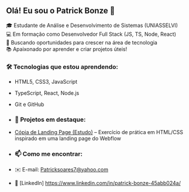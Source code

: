 ## Olá! Eu sou o Patrick Bonze 👋

🎓 Estudante de Análise e Desenvolvimento de Sistemas (UNIASSELVI)  
💻 Em formação como Desenvolvedor Full Stack (JS, TS, Node, React)  
🚀 Buscando oportunidades para crescer na área de tecnologia  
📚 Apaixonado por aprender e criar projetos úteis!

### 🛠️ Tecnologias que estou aprendendo:

- HTML5, CSS3, JavaScript
- TypeScript, React, Node.js
- Git e GitHub
- ### 📌 Projetos em destaque:
- [Cópia de Landing Page (Estudo)](https://github.com/patrii-bonze/pagina-html-css) – Exercício de prática em HTML/CSS inspirado em uma landing page do Webflow

- ### 📫 Como me encontrar:
- ✉️ E-mail: Patricksoares7@yahoo.com
- 💼 [LinkedIn] https://www.linkedin.com/in/patrick-bonze-45abb024a/
